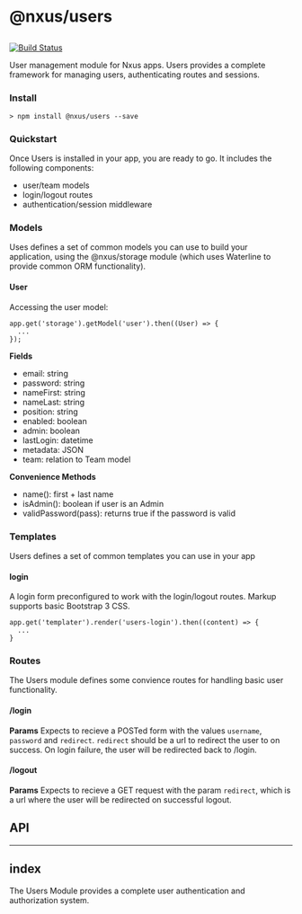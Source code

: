 # @nxus/users

## 

[![Build Status](https://travis-ci.org/nxus/users.svg?branch=master)](https://travis-ci.org/nxus/users)

User management module for Nxus apps.  Users provides a complete framework for managing users, authenticating routes and sessions.

### Install

    > npm install @nxus/users --save

### Quickstart

Once Users is installed in your app, you are ready to go.  It includes the following components:

-   user/team models
-   login/logout routes
-   authentication/session middleware

### Models

Uses defines a set of common models you can use to build your application, using the @nxus/storage module (which uses Waterline to provide common ORM functionality).

#### User

Accessing the user model:

    app.get('storage').getModel('user').then((User) => {
      ...
    });

**Fields**

-   email: string
-   password: string
-   nameFirst: string
-   nameLast: string
-   position: string
-   enabled: boolean
-   admin: boolean
-   lastLogin: datetime
-   metadata: JSON
-   team: relation to Team model

**Convenience Methods**

-   name(): first + last name
-   isAdmin(): boolean if user is an Admin
-   validPassword(pass): returns true if the password is valid

### Templates

Users defines a set of common templates you can use in your app

#### login

A login form preconfigured to work with the login/logout routes. Markup supports basic Bootstrap 3 CSS.

    app.get('templater').render('users-login').then((content) => {
      ...
    }

### Routes

The Users module defines some convience routes for handling basic user functionality.

#### /login

**Params**
Expects to recieve a POSTed form with the values `username`, `password` and `redirect`. `redirect` should be a url to redirect the user to on success.  On login failure, the user will be redirected back to /login.

#### /logout

**Params**
Expects to recieve a GET request with the param `redirect`, which is a url where the user will be redirected on successful logout.

## API

* * *

## index

The Users Module provides a complete user authentication and authorization system.
